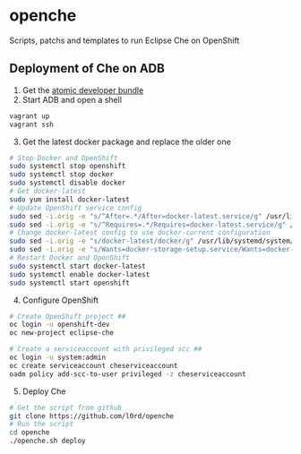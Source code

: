 # openche
Scripts, patchs and templates to run Eclipse Che on OpenShift

## Deployment of Che on ADB 

1. Get the [atomic developer bundle](https://github.com/projectatomic/adb-atomic-developer-bundle#how-do-i-install-and-run-adb)
2. Start ADB and open a shell
```sh
vagrant up
vagrant ssh
```
3. Get the latest docker package and replace the older one
```sh
# Stop Docker and OpenShift
sudo systemctl stop openshift
sudo systemctl stop docker
sudo systemctl disable docker
# Get docker-latest
sudo yum install docker-latest
# Update OpenShift service config
sudo sed -i.orig -e "s/^After=.*/After=docker-latest.service/g" /usr/lib/systemd/system/openshift.service
sudo sed -i.orig -e "s/^Requires=.*/Requires=docker-latest.service/g" /usr/lib/systemd/system/openshift.service
# Change docker-latest config to use docker-current configuration
sudo sed -i.orig -e "s/docker-latest/docker/g" /usr/lib/systemd/system/docker-latest.service
sudo sed -i.orig -e "s/Wants=docker-storage-setup.service/Wants=docker-latest-storage-setup.service/g" /usr/lib/systemd/system/docker-latest.service
# Restart Docker and OpenShift
sudo systemctl start docker-latest
sudo systemctl enable docker-latest
sudo systemctl start openshift
```
4. Configure OpenShift
```sh
# Create OpenShift project ##
oc login -u openshift-dev
oc new-project eclipse-che

# Create a serviceaccount with privileged scc ##
oc login -u system:admin
oc create serviceaccount cheserviceaccount
oadm policy add-scc-to-user privileged -z cheserviceaccount
```
5. Deploy Che
```sh
# Get the script from github
git clone https://github.com/l0rd/openche
# Run the script
cd openche
./openche.sh deploy
```
